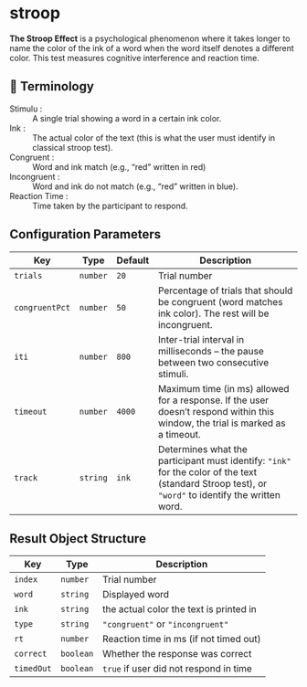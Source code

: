 # stroop

**The Stroop Effect** is a psychological phenomenon where it takes longer to name the color of the ink of a word when the word itself denotes a different color. This test measures cognitive interference and reaction time.

## 📘 Terminology

<dl>
  <dt>Stimulu :</dt>
  <dd>A single trial showing a word in a certain ink color.</dd>

  <dt>Ink :</dt>
  <dd>The actual color of the text (this is what the user must identify in classical stroop test).</dd>

  <dt>Congruent :</dt>
  <dd>Word and ink match (e.g., “red” written in red)</dd>

  <dt>Incongruent :</dt>
  <dd>Word and ink do not match (e.g., “red” written in blue).</dd>

  <dt>Reaction Time :</dt>
  <dd>Time taken by the participant to respond.</dd>
</dl>


## Configuration Parameters

|Key|Type|Default|Description|
|-|-|-|-
|`trials`|`number`|`20`|Trial number|
|`congruentPct`|`number`|`50`|Percentage of trials that should be congruent (word matches ink color). The rest will be incongruent.|
|`iti`|`number`|`800`|Inter-trial interval in milliseconds – the pause between two consecutive stimuli.|
|`timeout`|`number`|`4000`|Maximum time (in ms) allowed for a response. If the user doesn’t respond within this window, the trial is marked as a timeout.|
|`track`|`string`|`ink`|Determines what the participant must identify: `"ink"` for the color of the text (standard Stroop test), or `"word"` to identify the written word.|


## Result Object Structure

|Key|Type|Description|
|-|-|-|
|`index`|`number`|Trial number|
|`word`|`string`|Displayed word|
|`ink`|`string`|the actual color the text is printed in|
|`type`|`string`|`"congruent"` or `"incongruent"`|
|`rt`|`number`|Reaction time in ms (if not timed out)|
|`correct`|`boolean`|Whether the response was correct|
|`timedOut`|`boolean`|`true` if user did not respond in time


<!-- To do 
rename to psy-test 
add TMT WCST 

-->
